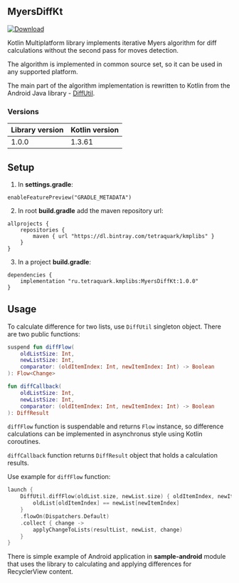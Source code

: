 ## MyersDiffKt

[ ![Download](https://api.bintray.com/packages/tetraquark/kmplibs/MyersDiffKt/images/download.svg) ](https://bintray.com/tetraquark/kmplibs/MyersDiffKt/_latestVersion)

Kotlin Multiplatform library implements iterative Myers algorithm for diff calculations without the second pass for moves detection.

The algorithm is implemented in common source set, so it can be used in any supported platform.

The main part of the algorithm implementation is rewritten to Kotlin from the Android Java library - [DiffUtil](https://developer.android.com/reference/android/support/v7/util/DiffUtil).

### Versions

Library version | Kotlin version
------------ | -------------
1.0.0 | 1.3.61

## Setup

1. In **settings.gradle**:
```
enableFeaturePreview("GRADLE_METADATA")
```

2. In root **build.gradle** add the maven repository url:
```
allprojects {
    repositories {
        maven { url "https://dl.bintray.com/tetraquark/kmplibs" }
    }
}
```

3. In a project **build.gradle**:
```
dependencies {
    implementation "ru.tetraquark.kmplibs:MyersDiffKt:1.0.0"
}
```

## Usage

To calculate difference for two lists, use `DiffUtil` singleton object. There are two public functions:

```kotlin
suspend fun diffFlow(
    oldListSize: Int,
    newListSize: Int,
    comparator: (oldItemIndex: Int, newItemIndex: Int) -> Boolean
): Flow<Change>
```

```kotlin
fun diffCallback(
    oldListSize: Int,
    newListSize: Int,
    comparator: (oldItemIndex: Int, newItemIndex: Int) -> Boolean
): DiffResult
```

`diffFlow` function is suspendable and returns `Flow` instance, so difference calculations can be implemented in asynchronus style using Kotlin coroutines.

`diffCallback` function returns `DiffResult` object that holds a calculation results.

Use example for `diffFlow` function:

```kotlin
launch {
    DiffUtil.diffFlow(oldList.size, newList.size) { oldItemIndex, newItemIndex ->
        oldList[oldItemIndex] == newList[newItemIndex]
    }
    .flowOn(Dispatchers.Default)
    .collect { change ->
        applyChangeToLists(resultList, newList, change)
    }
}
```

There is simple example of Android application in **sample-android** module that uses the library to calculating and applying differences for RecyclerView content.

